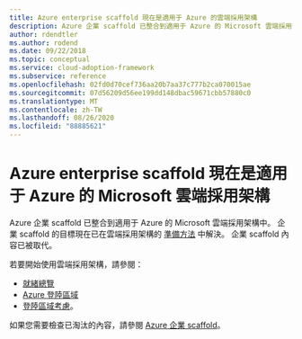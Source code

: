```yaml
---
title: Azure enterprise scaffold 現在是適用于 Azure 的雲端採用架構
description: Azure 企業 scaffold 已整合到適用于 Azure 的 Microsoft 雲端採用架構中。
author: rdendtler
ms.author: rodend
ms.date: 09/22/2018
ms.topic: conceptual
ms.service: cloud-adoption-framework
ms.subservice: reference
ms.openlocfilehash: 02fd0d70cef736aa20b7aa37c777b2ca070015ae
ms.sourcegitcommit: 07d56209d56ee199dd148dbac59671cbb57880c0
ms.translationtype: MT
ms.contentlocale: zh-TW
ms.lasthandoff: 08/26/2020
ms.locfileid: "88885621"
---
```

# <a name="azure-enterprise-scaffold-is-now-the-microsoft-cloud-adoption-framework-for-azure"></a>Azure enterprise scaffold 現在是適用于 Azure 的 Microsoft 雲端採用架構

Azure 企業 scaffold 已整合到適用于 Azure 的 Microsoft 雲端採用架構中。 企業 scaffold 的目標現在已在雲端採用架構的 [準備方法](../ready/index.md) 中解決。 企業 scaffold 內容已被取代。

若要開始使用雲端採用架構，請參閱：

- [就緒總覽](../ready/index.md)
- [Azure 登陸區域](../ready/landing-zone/index.md)
- [登陸區域考慮](../ready/considerations/index.md)。

如果您需要檢查已淘汰的內容，請參閱 [Azure 企業 scaffold](./migration-with-enterprise-scaffold.md)。
